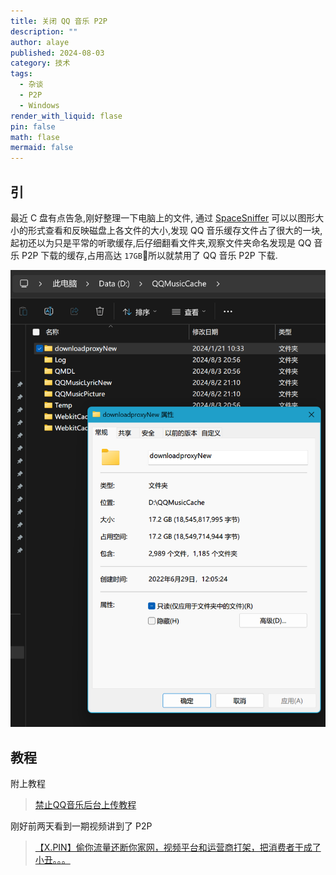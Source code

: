 ```yaml
---
title: 关闭 QQ 音乐 P2P
description: ""
author: alaye
published: 2024-08-03
category: 技术
tags:
  - 杂谈
  - P2P
  - Windows
render_with_liquid: flase
pin: false
math: flase
mermaid: false
---
```


## 引

最近 C 盘有点告急,刚好整理一下电脑上的文件, 通过 [SpaceSniffer](https://github.com/redtrillix/SpaceSniffer/releases) 可以以图形大小的形式查看和反映磁盘上各文件的大小,发现 QQ 音乐缓存文件占了很大的一块,起初还以为只是平常的听歌缓存,后仔细翻看文件夹,观察文件夹命名发现是 QQ 音乐 P2P 下载的缓存,占用高达 `17GB`🥲所以就禁用了 QQ 音乐 P2P 下载.

![QQ音乐P2P文件夹存储占用](./assets/disable-qq-music-p2p/QQ音乐P2P文件夹存储占用.png)  

## 教程

附上教程

>[禁止QQ音乐后台上传教程](https://www.bilibili.com/read/cv27616306/)

刚好前两天看到一期视频讲到了 P2P

>[【X.PIN】偷你流量还断你家网，视频平台和运营商打架，把消费者干成了小丑。。。](https://www.bilibili.com/video/BV18x4y1476o)

